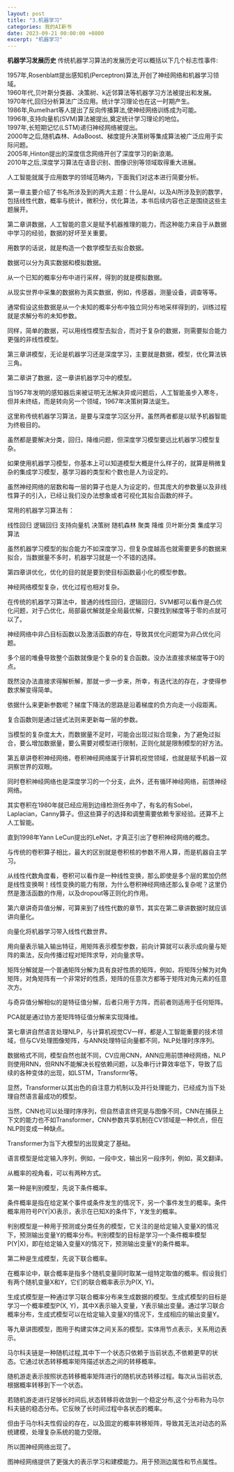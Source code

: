 ```yaml
---
layout: post
title: "3.机器学习"
categories: 我的AI新书
date: 2023-09-21 00:00:00 +0800
excerpt: "机器学习"
---
```


**机器学习发展历史**
传统机器学习算法的发展历史可以概括以下几个标志性事件:<br>

1957年,Rosenblatt提出感知机(Perceptron)算法,开创了神经网络和机器学习领域。<br>
1960年代,贝叶斯分类器、决策树、k近邻算法等机器学习方法被提出和发展。<br>
1970年代,回归分析算法广泛应用。统计学习理论也在这一时期产生。<br>
1986年,Rumelhart等人提出了反向传播算法,使神经网络训练成为可能。<br>
1996年,支持向量机(SVM)算法被提出,奠定统计学习理论的地位。<br>
1997年,长短期记忆(LSTM)递归神经网络被提出。<br>
2000年之后,随机森林、AdaBoost、梯度提升决策树等集成算法被广泛应用于实际问题。<br>
2005年,Hinton提出的深度信念网络开创了深度学习的新浪潮。<br>
2010年之后,深度学习算法在语音识别、图像识别等领域取得重大进展。<br>


人工智能就属于应用数学的领域范畴内，下面我们对这本进行简要分析。

第一章主要介绍了书名所涉及到的两大主题：什么是AI，以及AI所涉及到的数学，包括线性代数，概率与统计，微积分，优化算法，本书后续内容也正是围绕这些主题展开。



第二章讲数据，人工智能的意义是赋予机器推理的能力，而这种能力来自于从数据中学习的经验，数据的好坏至关重要。

用数学的话说，就是构造一个数学模型去拟合数据。

数据可以分为真实数据和模拟数据。

从一个已知的概率分布中进行采样，得到的就是模拟数据。

从现实世界中采集的数据称为真实数据，例如，传感器，测量设备，调查等等。

通常假设这些数据是从一个未知的概率分布中独立同分布地采样得到的，训练过程就是求解分布的未知参数。

同样，简单的数据，可以用线性模型去拟合，而对于复杂的数据，则需要拟合能力更强的非线性模型。

第三章讲模型，无论是机器学习还是深度学习，主要就是数据，模型，优化算法铁三角。

第二章讲了数据，这一章讲机器学习中的模型。

当1957年发明的感知器后来被证明无法解决异或问题后，人工智能虽步入寒冬，但并未终结，而是转向另一个领域，1967年决策树算法诞生。

这里称传统机器学习算法，是要与深度学习区分开。虽然两者都是以赋予机器智能为终极目的。

虽然都是要解决分类，回归，降维问题，但深度学习模型要远比机器学习模型复杂。

如果使用机器学习模型，你基本上可以知道模型大概是什么样子的，就算是稍微复杂的集成学习模型，基学习器的类型和个数也是人为设定的。

虽然神经网络的层数和每一层的算子也是人为设定的，但其庞大的参数量以及非线性算子的引入，已经让我们没办法想象或者可视化其拟合函数的样子。

常用的机器学习算法有：

线性回归
逻辑回归
支持向量机
决策树
随机森林
聚类
降维
贝叶斯分类
集成学习算法

虽然机器学习模型的拟合能力不如深度学习，但复杂度越高也就需要更多的数据来拟合，当数据量不多时，机器学习就是一个不错的选择。


第四章讲优化，优化的目的就是要到使目标函数最小化的模型参数。

神经网络模型复杂，优化过程也相对复杂。

在传统的机器学习算法中，普通的线性回归，逻辑回归，SVM都可以看作是凸优化问题，对于凸优化，局部最优解就是全局最优解，只要找到梯度等于零的点就可以了。

神经网络中非凸目标函数以及激活函数的存在，导致其优化问题常为非凸优化问题。

多个层的堆叠导致整个函数就像是个复杂的复合函数。没办法直接求梯度等于0的点。

既然没办法直接求得解析解，那就一步一步来，所幸，有迭代法的存在，才使得参数求解变得简单。

依据什么来更新参数呢？梯度下降法的思路是沿着梯度的负方向走一小段距离。

复合函数则是通过链式法则来更新每一层的参数。

当模型的复杂度太大，而数据量不足时，可能会出现过拟合现象，为了避免过拟合，要么增加数据量，要么需要对模型进行限制，正则化就是限制模型的好方法。

第五章讲卷积神经网络，卷积神经网络属于计算机视觉领域，也就是赋予机器一双洞察世界的双眼。

同时卷积神经网络也是深度学习的一个分支，此外，还有循环神经网络，前馈神经网络。

其实卷积在1980年就已经应用到边缘检测任务中了，有名的有Sobel，Laplacian，Canny算子。但这些算子的选择和调整需要依赖专家经验。还算不上人工智能。

直到1998年Yann LeCun提出的LeNet，才真正引出了卷积神经网络的概念。

与传统的卷积算子相比，最大的区别就是卷积核的参数不用人算，而是机器自主学习。

从线性代数角度看，卷积可以看作是一种线性变换，那么即使是多个层的累加仍然是线性变换啊！线性变换的能力有限，为什么卷积神经网络还那么复杂呢？这里仍然是激活函数的作用，以及dropout等正则化的作用。

第六章讲奇异值分解，可算来到了线性代数的章节，其实在第二章讲数据时就应该讲向量化。

向量化将机器学习带入线性代数世界。

用向量表示输入输出特征，用矩阵表示模型参数，前向计算就可以表示成向量与矩阵的乘法，反向传播过程对矩阵求导，对向量求导。

矩阵分解就是一个普通矩阵分解为具有良好性质的矩阵，例如，将矩阵分解为对角矩阵，对角矩阵有一个非常好的性质，矩阵的任意次方都等于矩阵对角元素的任意次方。

与奇异值分解相似的是特征值分解，后者只用于方阵，而前者则适用于任何矩阵。

PCA就是通过协方差矩阵特征值分解来实现降维。

第七章讲自然语言处理NLP，与计算机视觉CV一样，都是人工智能重要的技术领域，但与CV处理图像矩阵，与ANN处理特征向量都不同，NLP处理时序序列。

数据格式不同，模型自然也就不同，CV应用CNN，ANN应用前馈神经网络，NLP则使用RNN，但RNN不能解决长程依赖问题，以及串行计算效率低下，导致了后续的各种变体的出现，如LSTM，Transformr等。

显然，Transformer以其出色的自注意力机制以及并行处理能力，已经成为当下处理自然语言最成功的模型。

当然，CNN也可以处理时序序列，但自然语言终究是与图像不同，CNN在捕获上下文的能力也不如Transformer，CNN参数共享机制在CV领域是一种优点，但在NLP则变成一种缺点。

Transformer为当下大模型的出现奠定了基础。

语言模型是给定输入序列，例如，一段中文，输出另一段序列，例如，英文翻译。

从概率的视角看，可以有两种方式。

第一种是判别模型，先说下条件概率。

条件概率是指在给定某个事件或条件发生的情况下，另一个事件发生的概率。条件概率用符号P(Y|X)表示，表示在已知X的条件下，Y发生的概率。

判别模型是一种用于预测或分类任务的模型，它关注的是给定输入变量X的情况下，预测输出变量Y的概率分布。判别模型的目标是学习一个条件概率模型P(Y|X)，即在给定输入变量X的情况下，预测输出变量Y的条件概率。

第二种是生成模型，先说下联合概率。

在概率论中，联合概率是指多个随机变量同时取某一组特定取值的概率。假设我们有两个随机变量X和Y，它们的联合概率表示为P(X, Y)。

生成式模型是一种通过学习联合概率分布来生成数据的模型。生成式模型的目标是学习一个概率模型P(X, Y)，其中X表示输入变量，Y表示输出变量。通过学习联合概率分布，生成式模型可以在给定输入变量X的情况下，生成相应的输出变量Y。

等九章讲图模型，图用于构建实体之间关系的模型。实体用节点表示，关系用边表示。

马尔科夫链是一种随机过程,其中下一个状态只依赖于当前状态,不依赖更早的状态。它通过状态转移概率矩阵描述状态之间的转移概率。

随机游走表示按照状态转移概率矩阵进行的随机状态转移过程。每次从当前状态,根据概率转移到下一个状态。

若随机游走进行足够长时间后,状态转移将收敛到一个稳定分布,这个分布称为马尔科夫链的稳态分布。它反映了长时间过程中各状态的概率。

但由于马尔科夫性假设的存在，以及固定的概率转移矩阵，导致其无法对动态的系统建模，处理复杂系统的能力受限。

所以图神经网络出现了。

图神经网络提供了更强大的表示学习和建模能力。用于预测边属性和节点属性。
